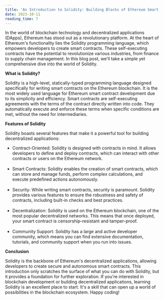 ```yaml
---
title: 'An Introduction to Solidity: Building Blocks of Ethereum Smart Contracts'
date: 2023-10-11
reading_time: 7
---
```


In the world of blockchain technology and decentralized applications (DApps), Ethereum has stood out as a revolutionary platform. At the heart of Ethereum's functionality lies the Solidity programming language, which empowers developers to create smart contracts. These self-executing contracts have the potential to revolutionize various industries, from finance to supply chain management. In this blog post, we'll take a simple yet comprehensive dive into the world of Solidity.

<b>What is Solidity?</b>

Solidity is a high-level, statically-typed programming language designed specifically for writing smart contracts on the Ethereum blockchain. It is the most widely used language for Ethereum smart contract development due to its simplicity and efficiency. Smart contracts are self-executing agreements with the terms of the contract directly written into code. They automatically execute and enforce these terms when specific conditions are met, without the need for intermediaries.

<b>Features of Solidity</b>

Solidity boasts several features that make it a powerful tool for building decentralized applications:
<br>
<ul class="ml-8 list-decimal">
    <li>Contract-Oriented: Solidity is designed with contracts in mind. It allows developers to define and deploy contracts, which can interact with other contracts or users on the Ethereum network.</li><br>
    <li>Smart Contracts: Solidity enables the creation of smart contracts, which can store and manage funds, perform complex calculations, and execute predefined actions autonomously.</li><br>
    <li>Security: While writing smart contracts, security is paramount. Solidity provides various features to ensure the robustness and safety of contracts, including built-in checks and best practices.</li><br>
    <li>Decentralization: Solidity is used on the Ethereum blockchain, one of the most popular decentralized networks. This means that once deployed, your smart contract is censorship-resistant and tamper-proof.</li><br>
    <li>Community Support: Solidity has a large and active developer community, which means you can find extensive documentation, tutorials, and community support when you run into issues.</li>
</ul>

<b>Conclusion</b>

Solidity is the backbone of Ethereum's decentralized applications, allowing developers to create secure and autonomous smart contracts. This introduction only scratches the surface of what you can do with Solidity, but it provides a foundation for further exploration. If you're interested in blockchain development or building decentralized applications, learning Solidity is an excellent place to start. It's a skill that can open up a world of possibilities in the blockchain ecosystem. Happy coding!